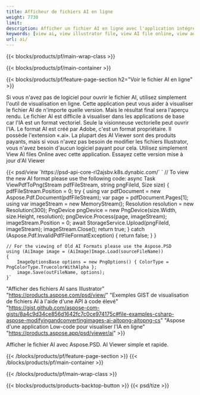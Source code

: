 ```yaml
---
title: Afficheur de fichiers AI en ligne
weight: 7730
limit: 
description: Afficher un fichier AI en ligne avec l'application intégrée Aspose
keywords: [view ai, view illustrator file, view AI file online, view adobe illustrator, ai file preview, ai format view]
url: ai/
---
```


{{< blocks/products/pf/main-wrap-class >}}


{{< blocks/products/pf/main-container >}}

{{< blocks/products/pf/feature-page-section h2="Voir le fichier AI en ligne" >}}
<p>Si vous n'avez pas de logiciel pour ouvrir le fichier AI, utilisez simplement l'outil de visualisation en ligne. Cette application peut vous aider à visualiser le fichier AI de n'importe quelle version. Mais le résultat final sera l'aperçu rendu. Le fichier AI est difficile à visualiser dans les applications de base car l'IA est un format vectoriel. Seule la visionneuse vectorielle peut ouvrir l'IA. Le format AI est créé par Adobe, c'est un format propriétaire. Il possède l'extension «.ai». La plupart des AI Viewer sont des produits payants, mais si vous n'avez pas besoin de modifier les fichiers Illustrator, vous n'avez besoin d'aucun logiciel payant pour cela. Utilisez simplement View AI files Online avec cette application. Essayez cette version mise à jour d'AI Viewer</p>
{{< psd/view `https://psd-api-core-rl2ajsbv.k8s.dynabic.com/` 
`	// To view the new AI format please use the following code:
	async Task<bool> ViewPdfToPng(Stream pdfFileStream, string pngFileId, Size size)
	{
		pdfFileStream.Position = 0;
		try
		{
			using var pdfDocument = new Aspose.Pdf.Document(pdfFileStream);
			var page = pdfDocument.Pages[1];
			using var imageStream = new MemoryStream();
			Resolution resolution = new Resolution(300);
			PngDevice pngDevice = new PngDevice(size.Width, size.Height, resolution);
			pngDevice.Process(page, imageStream);
			imageStream.Position = 0;
			await StorageService.Upload(pngFileId, imageStream);
			imageStream.Close();
			return true;
		}
		catch (Aspose.Pdf.InvalidPdfFileFormatException)
		{
			return false;
		}
	}
	
	// For the viewing of Old AI Formats please use the Aspose.PSD
	using (AiImage image = (AiImage)Image.Load(sourceFileName))
	{
		ImageOptionsBase options = new PngOptions() { ColorType = PngColorType.TruecolorWithAlpha };
		image.Save(outFileName, options);
	}` 
"Afficher des fichiers AI sans Illustrator" "https://products.aspose.com/psd/view/" 
"Exemples GIST de visualisation de fichiers AI à l'aide d'une API à code élevé" "https://gist.github.com/aspose-com-gists/8a4c9d34ce856d1642fc7c0ce974175c#file-examples-csharp-aspose-modifyingandconvertingimages-ai-aitopng-aitopng-cs" 
"Aspose d'une application Low-code pour visualiser l'IA en ligne" "https://products.aspose.app/psd/viewer/ai" >}}
<p>Afficher le fichier AI avec Aspose.PSD. AI Viewer simple et rapide.</p>
{{< /blocks/products/pf/feature-page-section >}}
{{< /blocks/products/pf/main-container >}}


{{< /blocks/products/pf/main-wrap-class >}}

{{< blocks/products/products-backtop-button >}}
{{< psd/tize >}}
